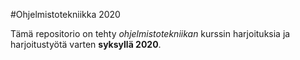 #Ohjelmistotekniikka 2020

Tämä repositorio on tehty *ohjelmistotekniikan* kurssin harjoituksia ja harjoitustyötä varten **syksyllä 2020**.
